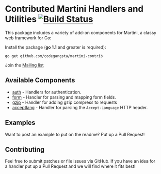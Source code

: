 # Contributed Martini Handlers and Utilities [![Build Status](https://drone.io/github.com/codegangsta/martini-contrib/status.png)](https://drone.io/github.com/codegangsta/martini-contrib/latest)

This package includes a variety of add-on components for Martini, a classy web framework for Go:

Install the package (**go 1.1** and greater is required):
~~~
go get github.com/codegangsta/martini-contrib
~~~

Join the [Mailing list](https://groups.google.com/forum/#!forum/martini-go)

## Available Components
* [auth](http://godoc.org/github.com/codegangsta/martini-contrib/auth) - Handlers for authentication.
* [form](http://godoc.org/github.com/codegangsta/martini-contrib/form) - Handler for parsing and mapping form fields.
* [gzip](http://godoc.org/github.com/codegangsta/martini-contrib/gzip) - Handler for adding gzip compress to requests
* [acceptlang](http://godoc.org/github.com/codegangsta/martini-contrib/acceptlang) - Handler for parsing the `Accept-Language` HTTP header.

## Examples
Want to post an example to put on the readme? Put up a Pull Request!

## Contributing
Feel free to submit patches or file issues via GitHub. If you have an idea for a handler put up a Pull Request and we will find where it fits best!
